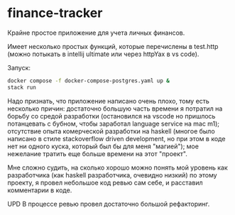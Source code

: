 # finance-tracker

Крайне простое приложение для учета личных финансов.

Имеет несколько простых функций, которые перечислены в test.http (можно потыкать в intellij ultimate или через httpYax в vs code).

Запуск:

```bash
docker compose -f docker-compose-postgres.yaml up &
stack run
```

Надо признать, что приложение написано очень плохо, тому есть несколько причин: достаточно большую часть времени я потратил на борьбу со средой разработки (остановился на vscode но пришлось потанцевать с бубном, чтобы заработал language service на mac m1); отсутствие опыта комерческой разработки на haskell (многое было написано в стиле stackoverflow driven development, но при этом в коде нет ни одного куска, который был бы для меня "магией"); мое нежелание тратить еще больше времени на этот "проект".

Мне сложно судить, на сколько хорошо можно понять мой уровень как разработчика (как haskell разработчика, очевидно низкий) по этому проекту, я провел небольшое код ревью сам себе, и расставил комментарии в коде.

UPD
В процессе ревью провел достаточно большой рефакторинг.